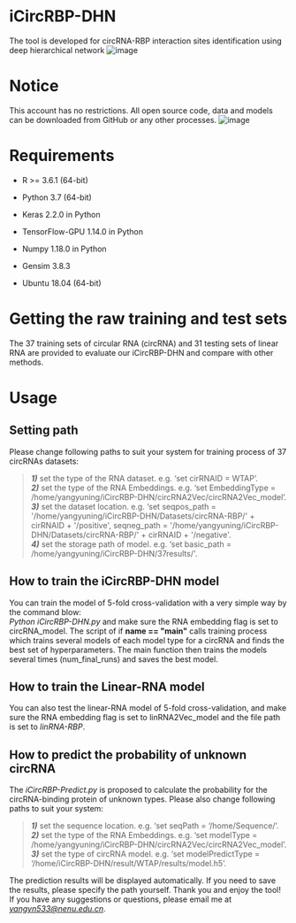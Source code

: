 # iCircRBP-DHN
The tool is developed for circRNA-RBP interaction sites identification using deep hierarchical network
![image](https://github.com/houzl3416/iCircRBP-DHN/blob/iCircRBP-DHN/Architecture.png)
# Notice
This account has no restrictions. All open source code, data and models can be downloaded from GitHub or any other processes.
![image](https://github.com/houzl3416/iCircRBP-DHN/blob/iCircRBP-DHN/2.png)
# Requirements
- R >= 3.6.1 (64-bit)

- Python 3.7 (64-bit)

- Keras 2.2.0 in Python

- TensorFlow-GPU 1.14.0 in Python

- Numpy 1.18.0 in Python

- Gensim 3.8.3

- Ubuntu 18.04 (64-bit)
# Getting the raw training and test sets
The 37 training sets of circular RNA (circRNA) and 31 testing sets of linear RNA are provided to evaluate our iCircRBP-DHN and compare with other methods.
# Usage
## Setting path
Please change following paths to suit your system for training process of 37 circRNAs datasets:
>***1)*** set the type of the RNA dataset. e.g. ‘set cirRNAID = WTAP’.  
>***2)*** set the type of the RNA Embeddings. e.g. ‘set EmbeddingType = /home/yangyuning/iCircRBP-DHN/circRNA2Vec/circRNA2Vec_model’.  
>***3)*** set the dataset location. e.g. ‘set seqpos_path = '/home/yangyuning/iCircRBP-DHN/Datasets/circRNA-RBP/' + cirRNAID + '/positive', seqneg_path = '/home/yangyuning/iCircRBP-DHN/Datasets/circRNA-RBP/' + cirRNAID + '/negative'.  
>***4)*** set the storage path of model. e.g. ‘set basic_path = /home/yangyuning/iCircRBP-DHN/37results/'.  
## How to train the iCircRBP-DHN model
You can train the model of 5-fold cross-validation with a very simple way by the command blow:  
*Python iCircRBP-DHN.py* and make sure the RNA embedding flag is set to circRNA_model. The script of if **name == "main"** calls training process which trains several models of each model type for a circRNA and finds the best set of hyperparameters. The main function then trains the models several times (num_final_runs) and saves the best model.
## How to train the Linear-RNA model
You can also test the linear-RNA model of 5-fold cross-validation, and make sure the RNA embedding flag is set to linRNA2Vec_model and the file path is set to *linRNA-RBP*.
## How to predict the probability of unknown circRNA
The *iCircRBP-Predict.py* is proposed to calculate the probability for the circRNA-binding protein of unknown types. Please also change following paths to suit your system:
>***1)*** set the sequence location. e.g. ‘set seqPath = ‘/home/Sequence/’.  
>***2)*** set the type of the RNA Embeddings. e.g. ‘set modelType = /home/yangyuning/iCircRBP-DHN/circRNA2Vec/circRNA2Vec_model’.  
>***3)*** set the type of circRNA model. e.g. ‘set modelPredictType = ‘/home/iCircRBP-DHN/result/WTAP/results/model.h5’.  

The prediction results will be displayed automatically. If you need to save the results, please specify the path yourself. Thank you and enjoy the tool! If you have any suggestions or questions, please email me at *yangyn533@nenu.edu.cn*.
